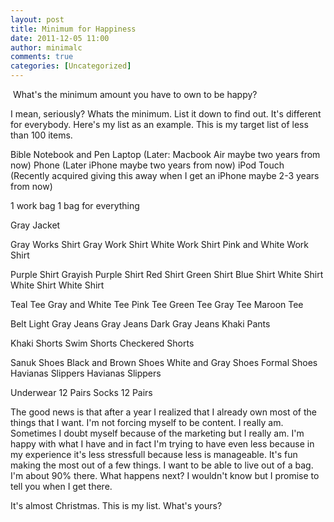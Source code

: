 ```yaml
---
layout: post
title: Minimum for Happiness
date: 2011-12-05 11:00
author: minimalc
comments: true
categories: [Uncategorized]
---
```

<img src="https://lh5.googleusercontent.com/-na9TFsGsOlo/Tr9k2GKxWmI/AAAAAAAAGNk/_WabTfdpeGQ/s640/IMG_0824.JPG" alt="" />
What's the minimum amount you have to own to be happy?

I mean, seriously? Whats the minimum. List it down to find out. It's different for everybody. Here's my list as an example.
This is my target list of less than 100 items.

Bible
Notebook and Pen
Laptop (Later: Macbook Air maybe two years from now)
Phone (Later iPhone maybe two years from now)
iPod Touch (Recently acquired giving this away when I get an iPhone maybe 2-3 years from now)

1 work bag
1 bag for everything

Gray Jacket

Gray Works Shirt
Gray Work Shirt
White Work Shirt
Pink and White Work Shirt

Purple Shirt
Grayish Purple Shirt
Red Shirt
Green Shirt
Blue Shirt
White Shirt
White Shirt
White Shirt

Teal Tee
Gray and White Tee
Pink Tee
Green Tee
Gray Tee
Maroon Tee

Belt
Light Gray Jeans
Gray Jeans
Dark Gray Jeans
Khaki Pants

Khaki Shorts
Swim Shorts
Checkered Shorts

Sanuk Shoes
Black and Brown Shoes
White and Gray Shoes
Formal Shoes
Havianas Slippers
Havianas Slippers

Underwear 12 Pairs
Socks 12 Pairs

The good news is that after a year I realized that I already own most of the things that I want. I'm not forcing myself to be content. I really am. Sometimes I doubt myself because of the marketing but I really am. I'm happy with what I have and in fact I'm trying to have even less because in my experience it's less stressfull because less is manageable. It's fun making the most out of a few things. I want to be able to live out of a bag. I'm about 90% there. What happens next? I wouldn't know but I promise to tell you when I get there.

It's almost Christmas. This is my list. What's yours?
